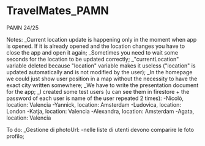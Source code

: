 # TravelMates_PAMN
 PAMN 24/25

Notes:
_Current location update is happening only in the moment when app is opened. If it is already opened and the location changes you have to close the app and open it again;
_Sometimes you need to wait some seconds for the location to be updated correctly;
_"currentLocation" variable deleted because "location" variable makes it useless ("location" is updated automatically
 and is not modified by the user);
_In the homepage we could just show user position in a map without the necessity to have the exact city written somewhere;
_We have to write the presentation document for the app;
_I created some test users (u can see them in firestore + the password of each user is name of the user repeated 2 times):
    -Nicolò, location: Valencia
    -Yannick, location: Amsterdam
    -Ludovica, location: London
    -Katja, location: Valencia
    -Alexandra, location: Amsterdam
    -Agata, location: Valencia

To do:
_Gestione di photoUrl:
    -nelle liste di utenti devono comparire le foto profilo;
